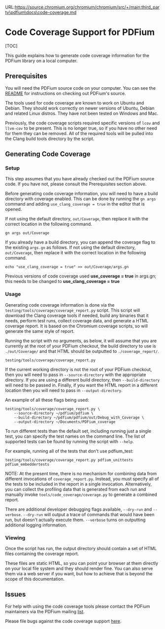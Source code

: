 URL:https://source.chromium.org/chromium/chromium/src/+/main:third_party\pdfium\docs\code-coverage.md
# Code Coverage Support for PDFium

[TOC]

This guide explains how to generate code coverage information for the PDFium
library on a local computer.

## Prerequisites

You will need the PDFium source code on your computer. You can see
the [README](/README.md) for instructions on checking out PDFium's source.

The tools used for code coverage are known to work on Ubuntu and Debian. They
should work correctly on newer versions of Ubuntu, Debian and related Linux
distros. They have not been tested on Windows and Mac.

Previously, the code coverage scripts required specific versions of `lcov` and
`llvm-cov` to be present. This is no longer true, so if you have no other need
for them they can be removed. All of the required tools will be pulled into the
Clang build tools directory by the script.

## Generating Code Coverage

### Setup

This step assumes that you have already checked out the PDFium source code. If
you have not, please consult the Prerequisites section above.

Before generating code coverage information, you will need to have a build
directory with coverage enabled. This can be done by running the `gn args`
command and adding `use_clang_coverage = true` in the editor that is opened.

If not using the default directory, `out/Coverage`, then replace it with the
correct location in the following command.

```shell
gn args out/Coverage
```

If you already have a build directory, you can append the coverage flag to the
existing `args.gn` as follows. If not using the default directory,
`out/Coverage`, then replace it with the correct location in the following
command.

```shell
echo "use_clang_coverage = true" >> out/Coverage/args.gn
```

Previous versions of code coverage used **use_coverage = true** in args.gn; this
needs to be changed to **use_clang_coverage = true**

### Usage

Generating code coverage information is done via the
`testing/tools/coverage/coverage_report.py` script. This script will download
the Clang coverage tools if needed, build any binaries that it needs, perform
test runs, collect coverage data, and generate a HTML coverage report. It is
based on the Chromium coverage scripts, so will generate the same style of
report.

Running the script with no arguments, as below, it will assume that you are
currently at the root of your PDFium checkout, the build directory to use is
`./out/Coverage/` and that HTML should be outputted to `./coverage_report/`.

```shell
testing/tools/coverage/coverage_report.py
```

If the current working directory is not the root of your PDFium checkout, then
you will need to pass in `--source-directory` with the appropriate directory. If
you are using a different build directory, then `--build-directory` will need to
be passed in. Finally, if you want the HTML report in a different location then
you will need to pass in `--output-directory`.

An example of all these flags being used:

```shell
testing/tools/coverage/coverage_report.py \
    --source-directory ~/pdfium/pdfium \
    --build-directory ~/pdfium/pdfium/out/Debug_with_Coverage \
    --output-directory ~/Documents/PDFium_coverage
```

To run different tests than the default set, including running just a single
test, you can specify the test names on the command line. The list of supported
tests can be found by running the script with `--help`.

For example, running all of the tests that don't use pdfium_test:

```shell
testing/tools/coverage/coverage_report.py pdfium_unittests pdfium_embeddertests
```

NOTE: At the present time, there is no mechanism for combining data from
different invocations of `coverage_report.py`. Instead, you must specify all of
the tests to be included in the report in a single invocation. Alternatively,
you can collect the profiling data that is generated from each run and manually
invoke `tools/code_coverage/coverage.py` to generate a combined report.

There are additional developer debugging flags available, `--dry-run` and
`--verbose`. `--dry-run` will output a trace of commands that would have been
run, but doesn't actually execute them. `--verbose` turns on outputting
additional logging information.

### Viewing

Once the script has run, the output directory should contain a set of HTML files
containing the coverage report.

These files are static HTML, so you can point your browser at them directly on
your local file system and they should render fine. You can also serve them via a
web server if you want, but how to achieve that is beyond the scope of this
documentation.

## Issues

For help with using the code coverage tools please contact the PDFium
maintainers via the PDFium
mailing [list](https://groups.google.com/forum/#!forum/pdfium).

Please file bugs against the code coverage
support [here](https://bugs.chromium.org/p/pdfium/issues/list).
